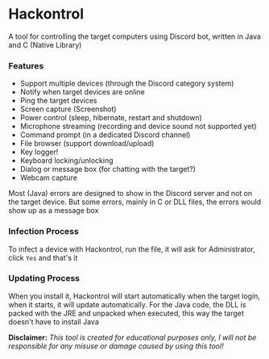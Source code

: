 # Hackontrol
A tool for controlling the target computers using Discord bot, written in Java and C (Native Library)

### Features
- Support multiple devices (through the Discord category system)
- Notify when target devices are online
- Ping the target devices
- Screen capture (Screenshot)
- Power control (sleep, hibernate, restart and shutdown)
- Microphone streaming (recording and device sound not supported yet)
- Command prompt (in a dedicated Discord channel)
- File browser (support download/upload)
- Key logger!
- Keyboard locking/unlocking
- Dialog or message box (for chatting with the target?)
- Webcam capture

Most (Java) errors are designed to show in the Discord server and not on the target device. But some errors, mainly in C or DLL files, the errors would show up as a message box

### Infection Process
To infect a device with Hackontrol, run the file, it will ask for Administrator, click `Yes` and that's it

### Updating Process
When you install it, Hackontrol will start automatically when the target login, when it starts, it will update automatically. For the Java code, the DLL is packed with the JRE and unpacked when executed, this way the target doesn't have to install Java

**Disclaimer:** *This tool is created for educational purposes only, I will not be responsible for any misuse or damage caused by using this tool!*

